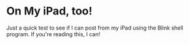 # On My iPad, too!


Just a quick test to see if I can post from my iPad using the Blink shell program. If you're reading this, I can!

